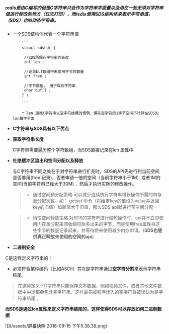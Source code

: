 ##### redis是由C编写的但是C字符串只会作为字符串字面量以及用在一些无须对字符串值进行修改的地方（日志打印），而redis使用SDS结构体来表示字符串值，（SDS）也叫动态字符串。


* 一个SDS结构体代表一个字符串值
          
          ``` 
          struct sdshdr { 
          
           //SDS所保存字符串的长度
           int len ; 
           
           //记录buf数组中未使用字节的数量
           int free ; 
           
           //字节数组， 用于保存字符串 
           char buf[] ; 
          } ;
          
          ```
          
          * len 遵循C字符串以空字符结尾的惯例，保存空字符的1字节空间不计算在SDS的len属性里面



* **C字符串与SDS具有以下优点**

 * **获取字符串长度**
 
     C字符串需要遍历整个字符数组，而SDS直接记录在len 属性中
     
 * **杜绝缓冲区溢出和空间分配以及释放**
    
   与C字符串不同之处在于对字符串进行扩充时，SDS的API先进行判当前空间是否够用(free 记录)，否者申请一倍的空间（当前字符串小于1M）或者1M的空间(当前字符串已经大于30M) ，然后才执行实际的修改操作。 
   
   > * 通过空间预分配策略
     可以减少连续执行字符串增长操作所需的内存重分配次数。如： getset 命令（将给定key的值设为value并返回key的旧值）如新值大于旧值，那么SDS api就进行预空间分配
   
   > * 惰性空间释放策略
     对SDS的字符串进行缩短操作时，api并不立即使用内存重分配来回收缩短后多出来的字节，而是使用free属性将这些字节的数量记录起来，并等待将来使用减少内存申请。(**SDS也提供真正释放未使用的空间的api**)
     
      
     
 
  
 * **二进制安全**
  
  C是这样定义字符串的：
  
  * 必须符合某种编码（比如ASCII）其次是字符串通过**空字符分割**来表示字符串结尾。
   > 在这种定义下C字符串只能保存文本数据，例如视频文件，或者其他文件数据中中途都会包含空字符串，这样最先被程序读入的空字符将被误认为是字符串结尾 。
   
   **而SDS是通过len属性来定义字符串结尾的，这样使得SDS可以存放如何二进制数据**
  
   
  
  ![](/assets/屏幕快照 2018-09-15 下午5.38.39.png)
  
  
  
  
  
  
  
  
